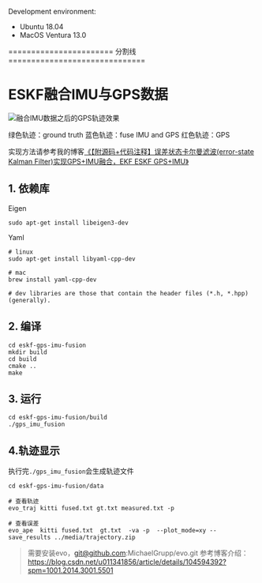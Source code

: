 Development environment: 
- Ubuntu 18.04 
- MacOS Ventura 13.0


======================= 分割线 ==============================

# ESKF融合IMU与GPS数据


![融合IMU数据之后的GPS轨迹效果](https://img-blog.csdnimg.cn/20210304150232490.png?x-oss-process=image/watermark,type_ZmFuZ3poZW5naGVpdGk,shadow_10,text_aHR0cHM6Ly9ibG9nLmNzZG4ubmV0L3UwMTEzNDE4NTY=,size_16,color_FFFFFF,t_70#pic_center)

绿色轨迹：ground truth
蓝色轨迹：fuse IMU and GPS
红色轨迹：GPS

实现方法请参考我的博客[《【附源码+代码注释】误差状态卡尔曼滤波(error-state Kalman Filter)实现GPS+IMU融合，EKF ESKF GPS+IMU》](https://blog.csdn.net/u011341856/article/details/114262451)

## 1.  依赖库

Eigen

```shell
sudo apt-get install libeigen3-dev
```

Yaml

```shell
# linux 
sudo apt-get install libyaml-cpp-dev

# mac
brew install yaml-cpp-dev

# dev libraries are those that contain the header files (*.h, *.hpp) (generally).
```

## 2. 编译

```shell
cd eskf-gps-imu-fusion
mkdir build
cd build
cmake ..
make 
```

## 3. 运行

```shell
cd eskf-gps-imu-fusion/build
./gps_imu_fusion
```

## 4.轨迹显示

执行完`./gps_imu_fusion`会生成轨迹文件

```shell
cd eskf-gps-imu-fusion/data

# 查看轨迹
evo_traj kitti fused.txt gt.txt measured.txt -p 

# 查看误差
evo_ape  kitti fused.txt  gt.txt  -va -p  --plot_mode=xy --save_results ../media/trajectory.zip
```

> 需要安装evo，git@github.com:MichaelGrupp/evo.git
> 参考博客介绍：https://blog.csdn.net/u011341856/article/details/104594392?spm=1001.2014.3001.5501
